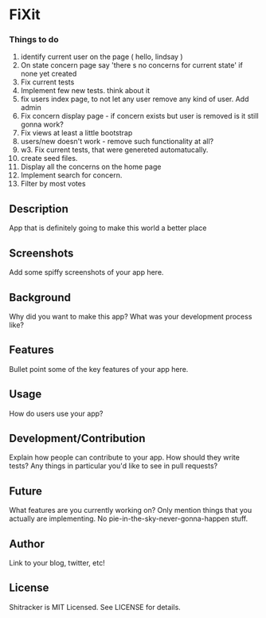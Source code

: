 # FiXit

###  Things to do
1.  identify current user on the page ( hello, lindsay )
2.  On state concern page say 'there s no concerns for current state'
         if none yet created
3. Fix current tests
4. Implement few new tests. think about it
5. fix users index page, to not let any user remove any kind of user.
   Add admin
6. Fix concern display page - if concern exists but user is removed is it still gonna work?
7. Fix views at least a little bootstrap
8. users/new doesn't work - remove such functionality at all?
9. w3. Fix current tests, that were genereted automatucally.
10. create seed files.
11. Display all the concerns on the home page
12. Implement search for concern.
13. Filter by most votes

## Description

App that is definitely going to make this world a better place

## Screenshots

Add some spiffy screenshots of your app here.

## Background

Why did you want to make this app? What was your development process
like?

## Features

Bullet point some of the key features of your app here.

## Usage

How do users use your app?

## Development/Contribution

Explain how people can contribute to your app. How should they write tests?
Any things in particular you'd like to see in pull requests?

## Future

What features are you currently working on? Only mention things that you
actually are implementing. No pie-in-the-sky-never-gonna-happen stuff.

## Author

Link to your blog, twitter, etc!

## License

Shitracker is MIT Licensed. See LICENSE for details.
